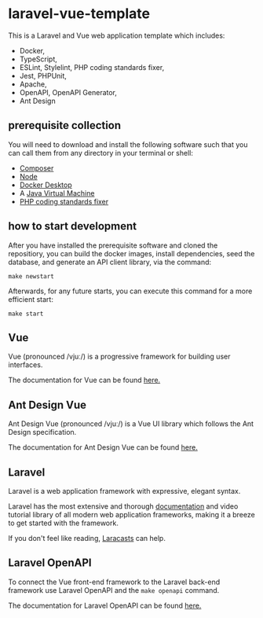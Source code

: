 # laravel-vue-template

This is a Laravel and Vue web application template which includes:

- Docker,
- TypeScript,
- ESLint, Stylelint, PHP coding standards fixer,
- Jest, PHPUnit,
- Apache,
- OpenAPI, OpenAPI Generator,
- Ant Design

## prerequisite collection

You will need to download and install the following software such that you can call them from any directory in your terminal or shell:

- [Composer](https://getcomposer.org/)
- [Node](https://nodejs.org/en/download/)
- [Docker Desktop](https://www.docker.com/products/docker-desktop)
- A [Java Virtual Machine](https://www.java.com/en/download/)
- [PHP coding standards fixer](https://cs.symfony.com/)

## how to start development

After you have installed the prerequisite software and cloned the repositiory, you can build the docker images, install dependencies, seed the database, and generate an API client library, via the command:

```
make newstart
```

Afterwards, for any future starts, you can execute this command for a more efficient start:

```
make start
```

## Vue

Vue (pronounced /vjuː/) is a progressive framework for building user interfaces.

The documentation for Vue can be found [here.](https://v3.vuejs.org/guide/introduction.html)

## Ant Design Vue

Ant Design Vue (pronounced /vjuː/) is a Vue UI library which follows the Ant Design specification.

The documentation for Ant Design Vue can be found [here.](https://antdv.com/docs/vue/introduce/)

## Laravel

Laravel is a web application framework with expressive, elegant syntax.

Laravel has the most extensive and thorough [documentation](https://laravel.com/docs) and video tutorial library of all modern web application frameworks, making it a breeze to get started with the framework.

If you don't feel like reading, [Laracasts](https://laracasts.com) can help.

## Laravel OpenAPI

To connect the Vue front-end framework to the Laravel back-end framework use Laravel OpenAPI and the `make openapi` command.

The documentation for Laravel OpenAPI can be found [here.](https://vyuldashev.github.io/laravel-openapi/)
